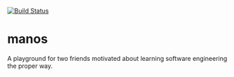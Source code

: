 [![Build Status](https://travis-ci.com/0xPwner/manos.svg?branch=main)](https://travis-ci.com/0xPwner/manos)
# manos
A playground for two friends motivated about learning software engineering the proper way.
